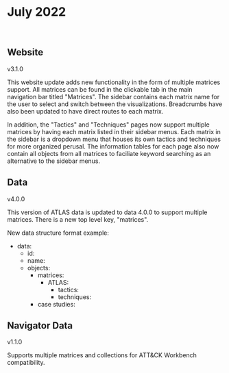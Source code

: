 # July 2022
<br>

## Website
v3.1.0
<br>

This website update adds new functionality in the form of multiple matrices support. All matrices can be found in the clickable tab in the main navigation bar titled "Matrices". The sidebar contains each matrix name for the user to select and switch between the visualizations. Breadcrumbs have also been updated to have direct routes to each matrix.

In addition, the "Tactics" and "Techniques" pages now support multiple matrices by having each matrix listed in their sidebar menus. Each matrix in the sidebar is a dropdown menu that houses its own tactics and techniques for more organized perusal. The information tables for each page also now contain all objects from all matrices to faciliate keyword searching as an alternative to the sidebar menus.

## Data
v4.0.0
<br>

This version of ATLAS data is updated to data 4.0.0 to support multiple matrices. There is a new top level key, "matrices". 

New data structure format example:
* data:
  * id:
  * name:
  * objects:
    * matrices:
      * ATLAS:
        * tactics:
        * techniques:
    * case studies:

## Navigator Data
v1.1.0
<br>

Supports multiple matrices and collections for ATT&CK Workbench compatibility.
